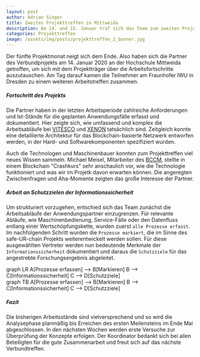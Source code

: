 ```yaml
---
layout: post
author: Adrian Singer
title: Zweites Projekttreffen in Mittweida
description: Am 14. und 15. Januar traf sich das Team zum zweiten Projekttreffen an der Hochschule Mittweida.
categories: Projekttreffen
image: /assets/img/posts/projekttreffen_2_banner.jpg
---
```


Der fünfte Projektmonat neigt sich dem Ende. Also haben sich die Partner des Verbundprojekts am 14. Januar 2020 an der Hochschule Mittweida getroffen, um sich mit dem Projektträger über die Arbeitsfortschritte auszutauschen. Am Tag darauf kamen die Teilnehmer am Fraunhofer IWU in Dresden zu einem weiteren Arbeitstreffen zusammen.

##### Fortschritt des Projekts

Die Partner haben in der letzten Arbeitsperiode zahlreiche Anforderungen und Ist-Stände für die geplanten Anwendungsfälle erfasst und dokumentiert. Hier zeigte sich, wie umfassend und komplex die Arbeitsabläufe bei [VITESCO](https://www.vitesco-technologies.com/de/) und [XENON](https://www.xenon-automation.com/de/) tatsächlich sind.
Zeitgleich konnte eine detaillierte Architektur für das Blockchain-basierte Netzwerk entworfen werden, in der Hard- und Softwarekomponenten spezifiziert wurden.

Auch die Technologen und Maschinenbauer konnten zum Projekttreffen viel neues Wissen sammeln. Michael Meisel, Mitarbeiter des [BCCM](https://blockchain.hs-mittweida.de/), stellte in einem Blockchain "Crashkurs" sehr anschaulich vor, wie die Technologie funktioniert und was wir im Projetk davon erwarten können. Die angeregten Zwischenfragen und Aha-Momente zeigten das große Interesse der Partner.

##### Arbeit an Schutzzielen der Informationssicherheit

Um strukturiert vorzugehen, entschied sich das Team zunächst die Arbeitsabläufe der Anwendungspartner einzugrenzen. Für relevante Abläufe, wie Maschinenbedienung, Service-Fälle oder den Datenfluss entlang einer Wertschöpfungskette, wurden zuerst `alle Prozesse erfasst`. Im nachfolgenden Schritt wurden die `Prozesse markiert`, die im Sinne des safe-UR-chain Projekts weiterentwickelt werden sollen. Für diese ausgewählten Vertreter werden nun bedeutende Merkmale der `Informationssicherheit` dokumentiert und daraus die `Schutzziele` für das angestrebte Forschungsergebnis abgeleitet.

<div class="mermaid hide-on-small-only">
graph LR
    A[Prozesse erfassen] --> B[Markieren]
    B --> C[Informationssicherheit]
    C --> D[Schutzziele]
</div>

<div class="mermaid hide-on-med-and-up">
graph TB
    A[Prozesse erfassen] --> B[Markieren]
    B --> C[Informationssicherheit]
    C --> D[Schutzziele]
</div>

##### Fazit

Die bisherigen Arbeitsstände sind vielversprechend und so wird die Analysephase planmäßig bis Erreichen des ersten Meilensteins im Ende Mai abgeschlossen. In den nächsten Wochen werden erste Versuche zur Überprüfung der Konzepte erfolgen. Der Koordinator bedankt sich bei allen Beteiligten für die gute Zusammenarbeit und freut sich auf das nächste Verbundtreffen.
